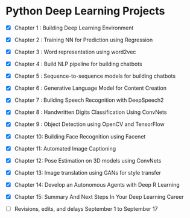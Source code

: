 # Python Deep Learning Projects 


- [x] Chapter 1 : Building Deep Learning Environment
- [x] Chapter 2 : Training NN for Prediction using Regression
- [x] Chapter 3 : Word representation using word2vec
- [x] Chapter 4 : Build NLP pipeline for building chatbots
- [x] Chapter 5 : Sequence-to-sequence models for building chatbots
- [x] Chapter 6 : Generative Language Model for Content Creation
- [x] Chapter 7 : Building Speech Recognition with DeepSpeech2
- [x] Chapter 8 : Handwritten Digits Classification Using ConvNets
- [x] Chapter 9 : Object Detection using OpenCV and TensorFlow
- [x] Chapter 10: Building Face Recognition using Facenet 
- [x] Chapter 11: Automated Image Captioning 
- [x] Chapter 12: Pose Estimation on 3D models using ConvNets
- [x] Chapter 13: Image translation using GANs for style transfer 
- [x] Chapter 14: Develop an Autonomous Agents with Deep R Learning
- [x] Chapter 15: Summary And Next Steps In Your Deep Learning Career 

- [ ] Revisions, edits, and delays September 1 to September 17
